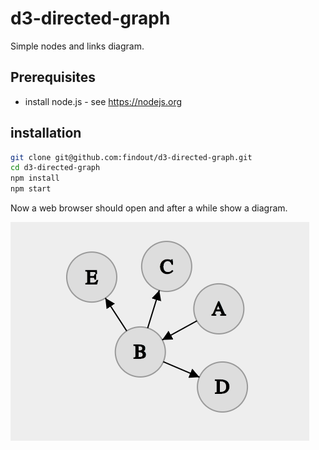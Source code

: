 # d3-directed-graph

Simple nodes and links diagram.

## Prerequisites

- install node.js - see https://nodejs.org

## installation

```sh
git clone git@github.com:findout/d3-directed-graph.git
cd d3-directed-graph
npm install
npm start
```

Now a web browser should open and after a while show a diagram.

![example screen](directed-graph-example.png)
